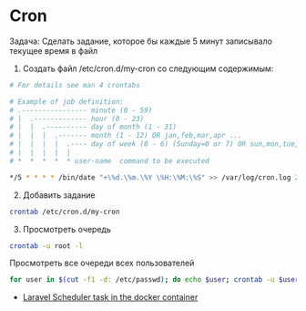 # Cron

Задача:
Сделать задание, которое бы каждые 5 минут записывало текущее время в файл

1. Создать файл /etc/cron.d/my-cron со следующим содержимым:
```bash
# For details see man 4 crontabs

# Example of job definition:
# .---------------- minute (0 - 59)
# |  .------------- hour (0 - 23)
# |  |  .---------- day of month (1 - 31)
# |  |  |  .------- month (1 - 12) OR jan,feb,mar,apr ...
# |  |  |  |  .---- day of week (0 - 6) (Sunday=0 or 7) OR sun,mon,tue,wed,thu,fri,sat
# |  |  |  |  |
# *  *  *  *  * user-name  command to be executed

*/5 * * * * /bin/date "+\%d.\%m.\%Y \%H:\%M:\%S" >> /var/log/cron.log 2>>/var/log/cron.log
```

2. Добавить задание
```bash
crontab /etc/cron.d/my-cron
```

3. Просмотреть очередь
```bash
crontab -u root -l
```

Просмотреть все очереди всех пользователей
```bash
for user in $(cut -f1 -d: /etc/passwd); do echo $user; crontab -u $user -l; done
```

- [Laravel Scheduler task in the docker container](https://medium.com/@fazlulkabir94/everyday-we-need-to-run-some-task-automatic-in-the-web-server-for-various-purpose-suppose-we-have-f1d6192e63ec)

